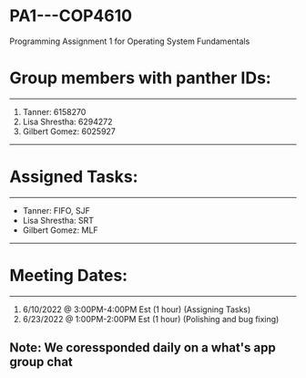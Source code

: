# PA1---COP4610
Programming Assignment 1 for Operating System Fundamentals

# Group members with panther IDs:

---
1. Tanner: 6158270
2. Lisa Shrestha: 6294272
3. Gilbert Gomez: 6025927
---

# Assigned Tasks:

---
- Tanner: FIFO, SJF
- Lisa Shrestha: SRT
- Gilbert Gomez: MLF
---

# Meeting Dates:

---
1. 6/10/2022 @ 3:00PM-4:00PM Est (1 hour) (Assigning Tasks)
2. 6/23/2022 @ 1:00PM-2:00PM Est (1 hour) (Polishing and bug fixing)
  
  
**Note: We coressponded daily on a what's app group chat**
---

